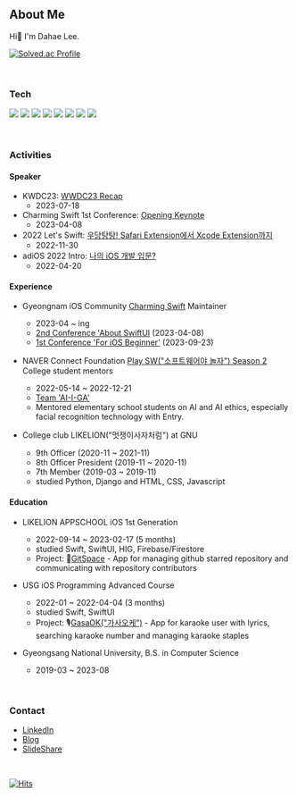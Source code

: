 ## About Me
Hi👋 I'm Dahae Lee.

[![Solved.ac Profile](http://mazassumnida.wtf/api/mini/generate_badge?boj=ss7ssy)](https://solved.ac/ss7ssy)


<br>


### Tech

<img src="https://img.shields.io/badge/iOS-000000?style=flat-square&logo=Apple&logoColor=white"/> <img src="https://img.shields.io/badge/Xcode-147EFB?style=flat-square&logo=Xcode&logoColor=white"/> 
<img src="https://img.shields.io/badge/Swift-F05138?style=flat-square&logo=swift&logoColor=white"/> 
<img src="https://img.shields.io/badge/Python-3776AB?style=flat-square&logo=Python&logoColor=white"/> 
<img src="https://img.shields.io/badge/HTML-E34F26?style=flat-square&logo=HTML5&logoColor=white"/> <img src="https://img.shields.io/badge/CSS-1572B6?style=flat-square&logo=CSS3&logoColor=white"/> 
<img src="https://img.shields.io/badge/JavaScript-F7DF1E?style=flat-square&logo=JavaScript&logoColor=black"/>
<img src="https://img.shields.io/badge/Django-092E20?style=flat-square&logo=Django&logoColor=white"/> 


<br> 

### Activities

#### Speaker
* KWDC23: [WWDC23 Recap](https://youtu.be/g_O9_TWfzQM?feature=shared) 
   * 2023-07-18
* Charming Swift 1st Conference: [Opening Keynote](https://www.youtube.com/watch?v=bVh5J51V_x0)
   * 2023-04-08
* 2022 Let's Swift: [우당탕탕! Safari Extension에서 Xcode Extension까지](https://www.youtube.com/watch?v=XDaaN9MLPvQ) 
   * 2022-11-30
* adiOS 2022 Intro: [나의 iOS 개발 입문?](https://youtu.be/M678vw6qPrc?t=0s) 
   * 2022-04-20

#### Experience

* Gyeongnam iOS Community [Charming Swift](https://www.instagram.com/charming_swift/?next=%2F) Maintainer
  * 2023-04 ~ ing
  * [2nd Conference 'About SwiftUI](https://leeo75.notion.site/Charming-Swift-2-285708529b014b51b6d334e24b3f0b33?pvs=4) (2023-04-08)
  * [1st Conference 'For iOS Beginner'](https://leeo75.notion.site/Charming-Swift-1-3d67df5dbf3c443396fbecf2517b3308?pvs=4) (2023-09-23)
    
* NAVER Connect Foundation [Play SW("소프트웨어야 놀자") Season 2](https://www.playsw.or.kr/info) College student mentors
  * 2022-05-14 ~ 2022-12-21
  * [Team 'AI-I-GA'](https://www.instagram.com/ai_i_ga/?utm_source=ig_web_button_share_sheet&igshid=OGQ5ZDc2ODk2ZA==)
  * Mentored elementary school students on AI and AI ethics, especially facial recognition technology with Entry.
    
* College club LIKELION("멋쟁이사자처럼") at GNU
  * 9th Officer (2020-11 ~ 2021-11)
  * 8th Officer President (2019-11 ~ 2020-11)
  * 7th Member (2019-03 ~ 2019-11)
  * studied Python, Django and HTML, CSS, Javascript

#### Education
* LIKELION APPSCHOOL iOS 1st Generation
  * 2022-09-14 ~ 2023-02-17 (5 months)
  * studied Swift, SwiftUI, HIG, Firebase/Firestore
  * Project: 🌌[GitSpace](https://github.com/APP-iOS1/finalproject-gitspace) - App for managing github starred repository and communicating with repository contributors
    
* USG iOS Programming Advanced Course
  * 2022-01 ~ 2022-04-04 (3 months)
  * studied Swift, SwiftUI
  * Project: 🎙️[GasaOK("가사오케")](https://github.com/ProjectInTheClass/GasaOK) - App for karaoke user with lyrics, searching karaoke number and managing karaoke staples
    
* Gyeongsang National University, B.S. in Computer Science
  * 2019-03 ~ 2023-08 

<br>

 
### Contact
* [LinkedIn](https://www.linkedin.com/in/dahae-lee-256a18218/)
* [Blog](https://dadahae0320.tistory.com/)
* [SlideShare](https://www.slideshare.net/ssuser50a626/presentations)

<br>

[![Hits](https://hits.seeyoufarm.com/api/count/incr/badge.svg?url=https%3A%2F%2Fgithub.com%2Fdahae0320%2Fhit-counter&count_bg=%23F4E06D&title_bg=%23FF7396&icon=github.svg&icon_color=%23FFEDED&title=Views&edge_flat=false)](https://hits.seeyoufarm.com)
